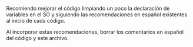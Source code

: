 Recomiendo mejorar el código limpiando un poco la declaración de variables en el SO y siguiendo las recomendaciones
en español existentes al inicio de cada código. 

Al incorporar estas recomendaciones, borrar los comentarios en español del código y este archivo.
